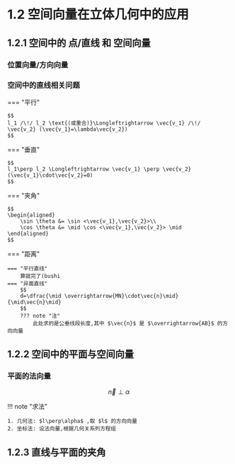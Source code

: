 # 1.2 空间向量在立体几何中的应用

## 1.2.1 空间中的 点/直线 和 空间向量

### 位置向量/方向向量

### 空间中的直线相关问题

=== "平行"

    $$
    l_1 /\!/ l_2 \text{(或重合)}\Longleftrightarrow \vec{v_1} /\!/ \vec{v_2} (\vec{v_1}=\lambda\vec{v_2})
    $$

=== "垂直"

    $$
    l_1\perp l_2 \Longleftrightarrow \vec{v_1} \perp \vec{v_2} (\vec{v_1}\cdot\vec{v_2}=0)
    $$

=== "夹角"

    $$
    \begin{aligned}
        \sin \theta &= \sin <\vec{v_1},\vec{v_2}>\\
        \cos \theta &= \mid \cos <\vec{v_1},\vec{v_2}> \mid
    \end{aligned}
    $$

=== "距离"

    === "平行直线"
        算就完了(bushi
    === "异面直线"
        $$
        d=\dfrac{\mid \overrightarrow{MN}\cdot\vec{n}\mid}{\mid\vec{n}\mid}
        $$
        ??? note "注"
            此处求的是公垂线段长度,其中 $\vec{n}$ 是 $\overrightarrow{AB}$ 的方向向量

## 1.2.2 空间中的平面与空间向量

### 平面的法向量

$$
\vec{n}\perp \alpha
$$

!!! note "求法"

    1. 几何法: $l\perp\alpha$ ,取 $l$ 的方向向量
    2. 坐标法: 设法向量,根据几何关系列方程组

## 1.2.3 直线与平面的夹角

